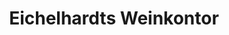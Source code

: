 ---
title: "Eichelhardts Weinkontor"
url: /luedenscheid/eichelhardts-weinkontor/
shop: Spirituosen
---